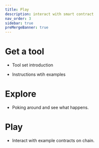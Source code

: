```yaml
---
title: Play
description: interact with smart contract
nav_order: 3
sidebar: true
preMergeBanner: true
---
```


# Get a tool

- Tool set introduction

- Instructions wtih examples

# Explore

- Poking around and see what happens. 

# Play

- Interact with example contracts on chain. 
